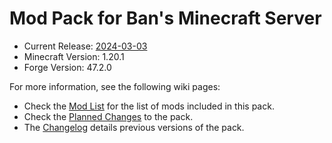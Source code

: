 # Mod Pack for Ban's Minecraft Server

- Current Release: [2024-03-03]
- Minecraft Version: 1.20.1
- Forge Version: 47.2.0

For more information, see the following wiki pages:

- Check the [Mod List] for the list of mods included in this pack.
- Check the [Planned Changes] to the pack.
- The [Changelog] details previous versions of the pack.

[2024-03-03]: https://git.blakerain.com/bans-minecraft/modpack/releases/tag/2024-03-03
[Mod List]: https://git.blakerain.com/bans-minecraft/modpack/wiki/Mod-List
[Planned Changes]: https://git.blakerain.com/bans-minecraft/modpack/wiki/Planned-Changes
[Changelog]: https://git.blakerain.com/bans-minecraft/modpack/wiki/Changelog
